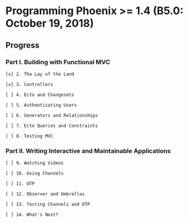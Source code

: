 # Programming Phoenix >= 1.4 (B5.0: October 19, 2018)

## Progress
### Part I. Building with Functional MVC
`[x] 2. The Lay of the Land`

`[x] 3. Controllers`

`[ ] 4. Ecto and Changesets`

`[ ] 5. Authenticating Users`

`[ ] 6. Generators and Relationships`

`[ ] 7. Ecto Queries and Constraints`

`[ ] 8. Testing MVC`

### Part II. Writing Interactive and Maintainable Applications

`[ ] 9. Watching Videos`

`[ ] 10. Using Channels`

`[ ] 11. OTP`

`[ ] 12. Observer and Umbrellas`

`[ ] 13. Testing Channels and OTP`

`[ ] 14. What's Next?`

